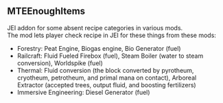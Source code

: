 ## MTEEnoughItems
JEI addon for some absent recipe categories in various mods.  
The mod lets player check recipe in JEI for these things from these mods:
- Forestry: Peat Engine, Biogas engine, Bio Generator (fuel)
- Railcraft: Fluid Fueled Firebox (fuel), Steam Boiler (water to steam conversion), Worldspike (fuel)
- Thermal: Fluid conversion (the block converted by pyrotheum, cryotheum, petrotheum, and primal mana on contact), Arboreal Extractor (accepted trees, output fluid, and boosting fertilizers)
- Immersive Engineering: Diesel Generator (fuel)